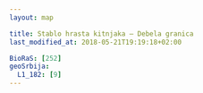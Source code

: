 ```yaml
---
layout: map

title: Stablo hrasta kitnjaka – Debela granica
last_modified_at: 2018-05-21T19:19:18+02:00

BioRaS: [252]
geoSrbija:
  L1_182: [9]
---
```

